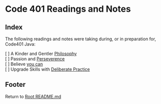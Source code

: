 # Code 401 Readings and Notes

## Index

The following readings and notes were taking during, or in preparation for, Code401 Java:

[ ] A Kinder and Gentler [Philosophy](./kinder-gentler-philo.html)  
[ ] Passion and [Perseverence](./passion-perseverence.html)  
[ ] Believe [you can](./tedx-believe-u-can-improve.html)  
[ ] Upgrade Skills with [Deliberate Practice](./upg-skills-with-practice.html)  

## Footer

Return to [Root README.md](../README.html)
